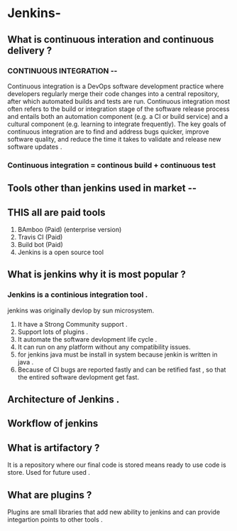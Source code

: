 # Jenkins-

## What is continuous interation and continuous delivery ?

### CONTINUOUS INTEGRATION --

Continuous integration is a DevOps software development practice where developers regularly merge their code changes into a central repository, after which automated builds and tests are run.
Continuous integration most often refers to the build or integration stage of the software release process and entails both an automation component (e.g. a CI or build service) and a cultural component 
(e.g. learning to integrate frequently). The key goals of continuous integration are to find and address bugs quicker, improve software quality, and reduce the time it takes to validate and 
release new software updates .

### Continuous integration = continous build + continuous test

## Tools other than jenkins used in market --

## THIS all are paid tools 

1. BAmboo (Paid) (enterprise version)
2. Travis CI (Paid)
3. Build bot (Paid)
4. Jenkins is a open source tool

## What is jenkins why it is most popular ?

### Jenkins is a continious integration tool .

jenkins was originally devlop by sun microsystem.

1. It have a Strong Community support . 
2. Support  lots of plugins .
3. It automate the software devlopment life cycle .
4. It can run on any platform without any compatibility issues.
5. for jenkins java must be install in system because jenkin is written in java .
6. Because of CI bugs are reported fastly and can be retified fast , so that the entired software devlopment get fast.

##  Architecture of Jenkins .

## Workflow of jenkins 

## What is artifactory ?

It is a repository where our final code is stored means ready to use code is store.  Used for future used . 

## What are plugins ?

Plugins are small  libraries that add new ability to jenkins and can provide integartion points to other tools .






